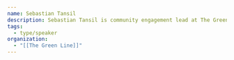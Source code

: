 ```yaml
---
name: Sebastian Tansil
description: Sebastian Tansil is community engagement lead at The Green Line, where he runs the Documenters program.
tags:
  - type/speaker
organization:
  - "[[The Green Line]]"
---
```

